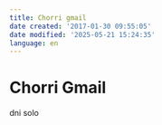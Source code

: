 ```yaml
---
title: Chorri gmail
date created: '2017-01-30 09:55:05'
date modified: '2025-05-21 15:24:35'
language: en
---
```



# Chorri Gmail

dni solo
